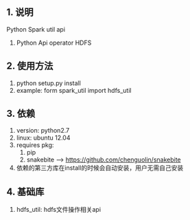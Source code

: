 ## 1. 说明
Python Spark util api
1. Python Api operator HDFS

## 2. 使用方法
1. python setup.py install
2. example: form spark_util import hdfs_util

## 3. 依赖
1. version: python2.7
2. linux: ubuntu 12.04
3. requires pkg: 
   1. pip
   2. snakebite --> https://github.com/chenguolin/snakebite
4. 依赖的第三方库在install的时候会自动安装，用户无需自己安装

## 4. 基础库
1. hdfs_util: hdfs文件操作相关api
